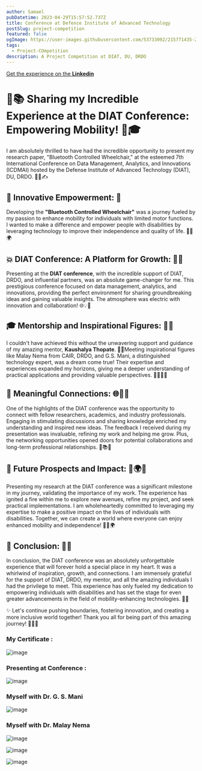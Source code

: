 ```yaml
---
author: Samael
pubDatetime: 2023-04-29T15:57:52.737Z
title: Conference at Defence Institute of Advanced Technology
postSlug: project-competition
featured: false
ogImage: https://user-images.githubusercontent.com/53733092/215771435-25408246-2309-4f8b-a781-1f3d93bdf0ec.png
tags:
  - Project-COmpetition
description: A Project Competition at DIAT, DU, DRDO
---
```


[Get the experience on the **Linkedin**](https://www.linkedin.com/posts/sahil-sawant-its-31aug_protechroboticscompetition-innovation-infrastructureinspectiondrone-activity-7065772911004950528-GyuT?utm_source=share&utm_medium=member_desktop)

# 🎉📚 Sharing my Incredible Experience at the DIAT Conference: Empowering Mobility! 🚀🎓

I am absolutely thrilled to have had the incredible opportunity to present my research paper, "Bluetooth Controlled Wheelchair," at the esteemed 7th International Conference on Data Management, Analytics, and Innovations (ICDMAI) hosted by the Defense Institute of Advanced Technology (DIAT), DU, DRDO. 💼✨✍️

## 🌟 Innovative Empowerment: 🌈
Developing the **"Bluetooth Controlled Wheelchair"** was a journey fueled by my passion to enhance mobility for individuals with limited motor functions. I wanted to make a difference and empower people with disabilities by leveraging technology to improve their independence and quality of life. 🦾💪🌍

## 💥 DIAT Conference: A Platform for Growth: 🚀🌱
Presenting at the **DIAT conference**, with the incredible support of DIAT, DRDO, and influential partners, was an absolute game-changer for me. This prestigious conference focused on data management, analytics, and innovations, providing the perfect environment for sharing groundbreaking ideas and gaining valuable insights. The atmosphere was electric with innovation and collaboration! 🌐💡🙌

## 🎓 Mentorship and Inspirational Figures: 🌟👥
I couldn't have achieved this without the unwavering support and guidance of my amazing mentor, **Kaushalya Thopate**. 🌟✨Meeting inspirational figures like Malay Nema from CAIR, DRDO, and G.S. Mani, a distinguished technology expert, was a dream come true! Their expertise and experiences expanded my horizons, giving me a deeper understanding of practical applications and providing valuable perspectives. 🤩👩‍🏫💡

## 🤝 Meaningful Connections: 🌐💼🤝
One of the highlights of the DIAT conference was the opportunity to connect with fellow researchers, academics, and industry professionals. Engaging in stimulating discussions and sharing knowledge enriched my understanding and inspired new ideas. The feedback I received during my presentation was invaluable, refining my work and helping me grow. Plus, the networking opportunities opened doors for potential collaborations and long-term professional relationships. 🚀📚🤝

## 🚀 Future Prospects and Impact: 🌈🌍💡
Presenting my research at the DIAT conference was a significant milestone in my journey, validating the importance of my work. The experience has ignited a fire within me to explore new avenues, refine my project, and seek practical implementations. I am wholeheartedly committed to leveraging my expertise to make a positive impact on the lives of individuals with disabilities. Together, we can create a world where everyone can enjoy enhanced mobility and independence! 🌟🦾🌍

## 💫 Conclusion: 🎉✨
In conclusion, the DIAT conference was an absolutely unforgettable experience that will forever hold a special place in my heart. It was a whirlwind of inspiration, growth, and connections. I am immensely grateful for the support of DIAT, DRDO, my mentor, and all the amazing individuals I had the privilege to meet. This experience has only fueled my dedication to empowering individuals with disabilities and has set the stage for even greater advancements in the field of mobility-enhancing technologies. 🌟🙌

✨ Let's continue pushing boundaries, fostering innovation, and creating a more inclusive world together! Thank you all for being part of this amazing journey! 🙏🚀💙

### My Certificate :
![image](https://github.com/Auriel3003/samael/assets/103866475/8ee3cbe6-3994-4601-86ae-567a3428ebd8)

### Presenting at Conference  :
![image](https://github.com/Auriel3003/samael/assets/103866475/60d6361e-3d2c-423b-abe0-db3369091199)

### Myself with Dr. G. S. Mani
![image](https://github.com/Auriel3003/samael/assets/103866475/a8807a62-14d0-4b43-95d2-50ca0ff31477)

### Myself with Dr. Malay Nema
![image](https://github.com/Auriel3003/samael/assets/103866475/cdd224c3-67d2-4b7e-ab51-587e0e68f221)


![image](https://github.com/Auriel3003/samael/assets/103866475/dbb01e89-0c8e-4718-ae64-c4d3a508789f)

![image](https://github.com/Auriel3003/samael/assets/103866475/facdf97a-4953-469e-87e3-8ad2ae661230)

